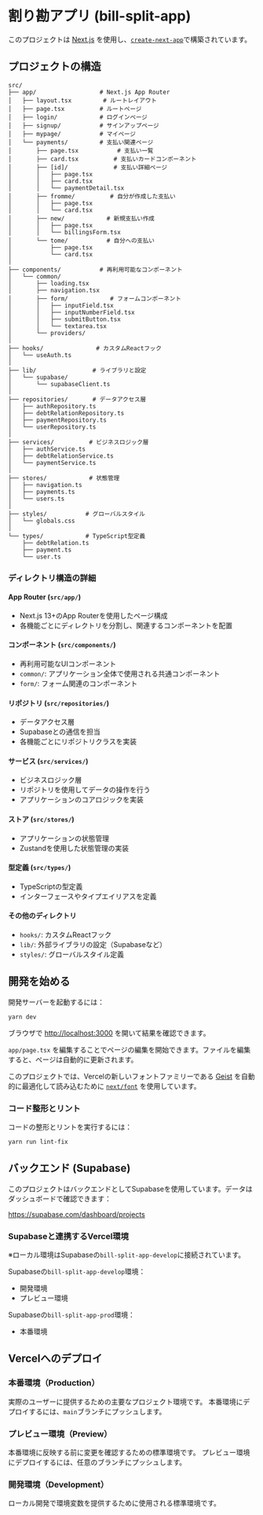 # 割り勘アプリ (bill-split-app)

このプロジェクトは [Next.js](https://nextjs.org) を使用し、[`create-next-app`](https://nextjs.org/docs/app/api-reference/cli/create-next-app)で構築されています。

## プロジェクトの構造

```
src/
├── app/                  # Next.js App Router
│   ├── layout.tsx         # ルートレイアウト
│   ├── page.tsx          # ルートページ
│   ├── login/            # ログインページ
│   ├── signup/           # サインアップページ
│   ├── mypage/           # マイページ
│   └── payments/         # 支払い関連ページ
│       ├── page.tsx           # 支払い一覧
│       ├── card.tsx          # 支払いカードコンポーネント
│       ├── [id]/             # 支払い詳細ページ
│       │   ├── page.tsx
│       │   ├── card.tsx
│       │   └── paymentDetail.tsx
│       ├── fromme/          # 自分が作成した支払い
│       │   ├── page.tsx
│       │   └── card.tsx
│       ├── new/            # 新規支払い作成
│       │   ├── page.tsx
│       │   └── billingsForm.tsx
│       └── tome/           # 自分への支払い
│           ├── page.tsx
│           └── card.tsx
│
├── components/           # 再利用可能なコンポーネント
│   └── common/
│       ├── loading.tsx
│       ├── navigation.tsx
│       ├── form/            # フォームコンポーネント
│       │   ├── inputField.tsx
│       │   ├── inputNumberField.tsx
│       │   ├── submitButton.tsx
│       │   └── textarea.tsx
│       └── providers/
│
├── hooks/               # カスタムReactフック
│   └── useAuth.ts
│
├── lib/                # ライブラリと設定
│   └── supabase/
│       └── supabaseClient.ts
│
├── repositories/       # データアクセス層
│   ├── authRepository.ts
│   ├── debtRelationRepository.ts
│   ├── paymentRepository.ts
│   └── userRepository.ts
│
├── services/          # ビジネスロジック層
│   ├── authService.ts
│   ├── debtRelationService.ts
│   └── paymentService.ts
│
├── stores/            # 状態管理
│   ├── navigation.ts
│   ├── payments.ts
│   └── users.ts
│
├── styles/           # グローバルスタイル
│   └── globals.css
│
└── types/            # TypeScript型定義
    ├── debtRelation.ts
    ├── payment.ts
    └── user.ts
```

### ディレクトリ構造の詳細

#### App Router (`src/app/`)

- Next.js 13+のApp Routerを使用したページ構成
- 各機能ごとにディレクトリを分割し、関連するコンポーネントを配置

#### コンポーネント (`src/components/`)

- 再利用可能なUIコンポーネント
- `common/`: アプリケーション全体で使用される共通コンポーネント
- `form/`: フォーム関連のコンポーネント

#### リポジトリ (`src/repositories/`)

- データアクセス層
- Supabaseとの通信を担当
- 各機能ごとにリポジトリクラスを実装

#### サービス (`src/services/`)

- ビジネスロジック層
- リポジトリを使用してデータの操作を行う
- アプリケーションのコアロジックを実装

#### ストア (`src/stores/`)

- アプリケーションの状態管理
- Zustandを使用した状態管理の実装

#### 型定義 (`src/types/`)

- TypeScriptの型定義
- インターフェースやタイプエイリアスを定義

#### その他のディレクトリ

- `hooks/`: カスタムReactフック
- `lib/`: 外部ライブラリの設定（Supabaseなど）
- `styles/`: グローバルスタイル定義

## 開発を始める

開発サーバーを起動するには：

```bash
yarn dev
```

ブラウザで [http://localhost:3000](http://localhost:3000) を開いて結果を確認できます。

`app/page.tsx` を編集することでページの編集を開始できます。ファイルを編集すると、ページは自動的に更新されます。

このプロジェクトでは、Vercelの新しいフォントファミリーである [Geist](https://vercel.com/font) を自動的に最適化して読み込むために [`next/font`](https://nextjs.org/docs/app/building-your-application/optimizing/fonts) を使用しています。

### コード整形とリント

コードの整形とリントを実行するには：

```bash
yarn run lint-fix
```

## バックエンド (Supabase)

このプロジェクトはバックエンドとしてSupabaseを使用しています。データはダッシュボードで確認できます：

https://supabase.com/dashboard/projects

### Supabaseと連携するVercel環境

※ローカル環境はSupabaseの`bill-split-app-develop`に接続されています。

Supabaseの`bill-split-app-develop`環境：

- 開発環境
- プレビュー環境

Supabaseの`bill-split-app-prod`環境：

- 本番環境

## Vercelへのデプロイ

### 本番環境（Production）

実際のユーザーに提供するための主要なプロジェクト環境です。
本番環境にデプロイするには、`main`ブランチにプッシュします。

### プレビュー環境（Preview）

本番環境に反映する前に変更を確認するための標準環境です。
プレビュー環境にデプロイするには、任意のブランチにプッシュします。

### 開発環境（Development）

ローカル開発で環境変数を提供するために使用される標準環境です。
